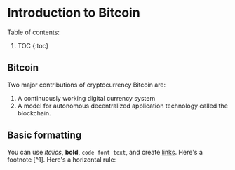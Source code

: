 # Introduction to Bitcoin
Table of contents:

1. TOC
{:toc}

## Bitcoin

Two major contributions of cryptocurrency Bitcoin are:
  1. A continuously working digital currency system
  2. A model for autonomous decentralized application technology called the blockchain. 

## Basic formatting

You can use *italics*, **bold**, `code font text`, and create [links](https://www.markdownguide.org/cheat-sheet/). Here's a footnote [^1]. Here's a horizontal rule:
